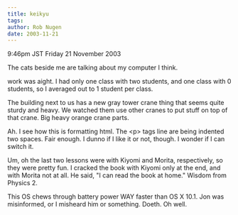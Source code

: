 ```yaml
---
title: keikyu
tags: 
author: Rob Nugen
date: 2003-11-21
---
```


<p class=date>9:46pm JST Friday 21 November 2003</p>

<p>The cats beside me are talking about my computer I think.</p>

<p>work was aight.  I had only one class with two students, and one
class with 0 students, so I averaged out to 1 student per class.</p>

<p>The building next to us has a new gray tower crane thing that seems
quite sturdy and heavy.  We watched them use other cranes to put stuff
on top of that crane.  Big heavy orange crane parts.</p>

<p>Ah.  I see how this is formatting html.  The &lt;p> tags line are
being indented two spaces.  Fair enough.  I dunno if I like it or not,
though.  I wonder if I can switch it.</p>

<p>Um, oh the last two lessons were with Kiyomi and Morita,
respectively, so they were pretty fun.  I cracked the book with Kiyomi
only at the end, and with Morita not at all.  He said, "I can read the
book at home."  Wisdom from Physics 2.</p>

<p>This OS chews through battery power WAY faster than OS X 10.1.  Jon
was misinformed, or I misheard him or something.  Doeth.  Oh well.</p>

